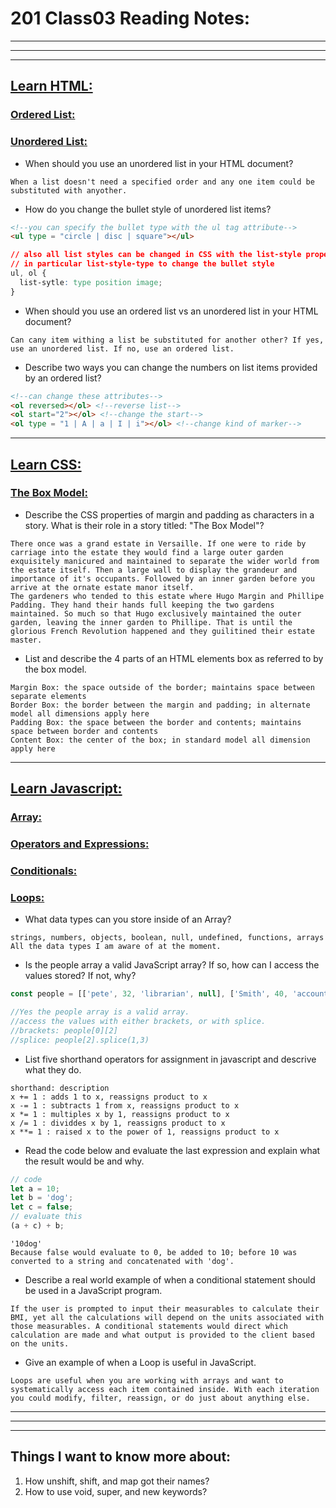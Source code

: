 # **201 Class03 Reading Notes:**
---
---
---

## [**Learn HTML:**](https://developer.mozilla.org/en-US/docs/Web/HTML)

### [**Ordered List:**](https://developer.mozilla.org/en-US/docs/Web/HTML/Element/ol)

### [**Unordered List:**](https://developer.mozilla.org/en-US/docs/Web/HTML/Element/ul)

* When should you use an unordered list in your HTML document?

```
When a list doesn't need a specified order and any one item could be substituted with anyother.
```

* How do you change the bullet style of unordered list items?

```HTML
<!--you can specify the bullet type with the ul tag attribute-->
<ul type = "circle | disc | square"></ul>
```

```CSS
// also all list styles can be changed in CSS with the list-style propertie
// in particular list-style-type to change the bullet style
ul, ol {
  list-sytle: type position image;
}
```

* When should you use an ordered list vs an unordered list in your HTML document?

```
Can cany item withing a list be substituted for another other? If yes, use an unordered list. If no, use an ordered list.
```

* Describe two ways you can change the numbers on list items provided by an ordered list?

```html
<!--can change these attributes-->
<ol reversed></ol> <!--reverse list-->
<ol start="2"></ol> <!--change the start-->
<ol type = "1 | A | a | I | i"></ol> <!--change kind of marker-->
```

---

## [**Learn CSS:**](https://developer.mozilla.org/en-US/docs/Learn/CSS)

### [**The Box Model:**](https://developer.mozilla.org/en-US/docs/Learn/CSS/Building_blocks/The_box_model)

* Describe the CSS properties of margin and padding as characters in a story. What is their role in a story titled: "The Box Model"?

```
There once was a grand estate in Versaille. If one were to ride by carriage into the estate they would find a large outer garden exquisitely manicured and maintained to separate the wider world from the estate itself. Then a large wall to display the grandeur and importance of it's occupants. Followed by an inner garden before you arrive at the ornate estate manor itself. 
The gardeners who tended to this estate where Hugo Margin and Phillipe Padding. They hand their hands full keeping the two gardens maintained. So much so that Hugo exclusively maintained the outer garden, leaving the inner garden to Phillipe. That is until the glorious French Revolution happened and they guilitined their estate master. 
```

* List and describe the 4 parts of an HTML elements box as referred to by the box model.

```
Margin Box: the space outside of the border; maintains space between separate elements
Border Box: the border between the margin and padding; in alternate model all dimensions apply here
Padding Box: the space between the border and contents; maintains space between border and contents
Content Box: the center of the box; in standard model all dimension apply here
```
---

## [**Learn Javascript:**](https://developer.mozilla.org/en-US/docs/Learn/JavaScript)

### [**Array:**](https://developer.mozilla.org/en-US/docs/Learn/JavaScript/First_steps/Arrays)

### [**Operators and Expressions:**](https://developer.mozilla.org/en-US/docs/Web/JavaScript/Guide/Expressions_and_Operators)

### [**Conditionals:**](https://developer.mozilla.org/en-US/docs/Learn/JavaScript/Building_blocks/conditionals)

### [**Loops:**](https://developer.mozilla.org/en-US/docs/Learn/JavaScript/Building_blocks/Looping_code)

* What data types can you store inside of an Array?

```
strings, numbers, objects, boolean, null, undefined, functions, arrays
All the data types I am aware of at the moment.
```

* Is the people array a valid JavaScript array? If so, how can I access the values stored? If not, why?

```javascript
const people = [['pete', 32, 'librarian', null], ['Smith', 40, 'accountant', 'fishing:hiking:rock_climbing'], ['bill', null, 'artist', null]];

//Yes the people array is a valid array.
//access the values with either brackets, or with splice.
//brackets: people[0][2]
//splice: people[2].splice(1,3)
```

* List five shorthand operators for assignment in javascript and descrive what they do.

```
shorthand: description
x += 1 : adds 1 to x, reassigns product to x
x -= 1 : subtracts 1 from x, reassigns product to x
x *= 1 : multiples x by 1, reassigns product to x
x /= 1 : dividdes x by 1, reassigns product to x
x **= 1 : raised x to the power of 1, reassigns product to x
```

* Read the code below and evaluate the last expression and explain what the result would be and why.

```javascript
// code
let a = 10;
let b = 'dog';
let c = false;
// evaluate this
(a + c) + b;
```

```
'10dog'
Because false would evaluate to 0, be added to 10; before 10 was converted to a string and concatenated with 'dog'.
```

* Describe a real world example of when a conditional statement should be used in a JavaScript program.

```
If the user is prompted to input their measurables to calculate their BMI, yet all the calculations will depend on the units associated with those measurables. A conditional statements would direct which calculation are made and what output is provided to the client based on the units.
```

* Give an example of when a Loop is useful in JavaScript.

```
Loops are useful when you are working with arrays and want to systematically access each item contained inside. With each iteration you could modify, filter, reassign, or do just about anything else.
```

---
---
---

## **Things I want to know more about:**

1. How unshift, shift, and map got their names?
1. How to use void, super, and new keywords?